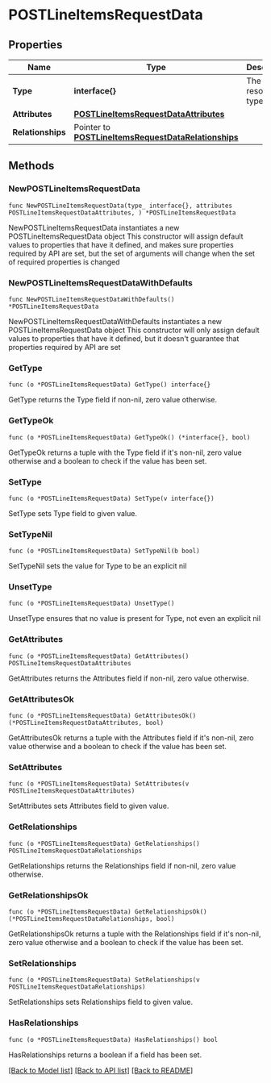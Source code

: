 # POSTLineItemsRequestData

## Properties

Name | Type | Description | Notes
------------ | ------------- | ------------- | -------------
**Type** | **interface{}** | The resource&#39;s type | 
**Attributes** | [**POSTLineItemsRequestDataAttributes**](POSTLineItemsRequestDataAttributes.md) |  | 
**Relationships** | Pointer to [**POSTLineItemsRequestDataRelationships**](POSTLineItemsRequestDataRelationships.md) |  | [optional] 

## Methods

### NewPOSTLineItemsRequestData

`func NewPOSTLineItemsRequestData(type_ interface{}, attributes POSTLineItemsRequestDataAttributes, ) *POSTLineItemsRequestData`

NewPOSTLineItemsRequestData instantiates a new POSTLineItemsRequestData object
This constructor will assign default values to properties that have it defined,
and makes sure properties required by API are set, but the set of arguments
will change when the set of required properties is changed

### NewPOSTLineItemsRequestDataWithDefaults

`func NewPOSTLineItemsRequestDataWithDefaults() *POSTLineItemsRequestData`

NewPOSTLineItemsRequestDataWithDefaults instantiates a new POSTLineItemsRequestData object
This constructor will only assign default values to properties that have it defined,
but it doesn't guarantee that properties required by API are set

### GetType

`func (o *POSTLineItemsRequestData) GetType() interface{}`

GetType returns the Type field if non-nil, zero value otherwise.

### GetTypeOk

`func (o *POSTLineItemsRequestData) GetTypeOk() (*interface{}, bool)`

GetTypeOk returns a tuple with the Type field if it's non-nil, zero value otherwise
and a boolean to check if the value has been set.

### SetType

`func (o *POSTLineItemsRequestData) SetType(v interface{})`

SetType sets Type field to given value.


### SetTypeNil

`func (o *POSTLineItemsRequestData) SetTypeNil(b bool)`

 SetTypeNil sets the value for Type to be an explicit nil

### UnsetType
`func (o *POSTLineItemsRequestData) UnsetType()`

UnsetType ensures that no value is present for Type, not even an explicit nil
### GetAttributes

`func (o *POSTLineItemsRequestData) GetAttributes() POSTLineItemsRequestDataAttributes`

GetAttributes returns the Attributes field if non-nil, zero value otherwise.

### GetAttributesOk

`func (o *POSTLineItemsRequestData) GetAttributesOk() (*POSTLineItemsRequestDataAttributes, bool)`

GetAttributesOk returns a tuple with the Attributes field if it's non-nil, zero value otherwise
and a boolean to check if the value has been set.

### SetAttributes

`func (o *POSTLineItemsRequestData) SetAttributes(v POSTLineItemsRequestDataAttributes)`

SetAttributes sets Attributes field to given value.


### GetRelationships

`func (o *POSTLineItemsRequestData) GetRelationships() POSTLineItemsRequestDataRelationships`

GetRelationships returns the Relationships field if non-nil, zero value otherwise.

### GetRelationshipsOk

`func (o *POSTLineItemsRequestData) GetRelationshipsOk() (*POSTLineItemsRequestDataRelationships, bool)`

GetRelationshipsOk returns a tuple with the Relationships field if it's non-nil, zero value otherwise
and a boolean to check if the value has been set.

### SetRelationships

`func (o *POSTLineItemsRequestData) SetRelationships(v POSTLineItemsRequestDataRelationships)`

SetRelationships sets Relationships field to given value.

### HasRelationships

`func (o *POSTLineItemsRequestData) HasRelationships() bool`

HasRelationships returns a boolean if a field has been set.


[[Back to Model list]](../README.md#documentation-for-models) [[Back to API list]](../README.md#documentation-for-api-endpoints) [[Back to README]](../README.md)


